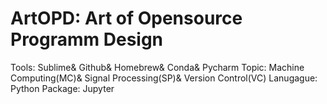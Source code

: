 # ArtOPD: Art of Opensource Programm Design
Tools: Sublime& Github& Homebrew& Conda& Pycharm
Topic: Machine Computing(MC)& Signal Processing(SP)& Version Control(VC)
Lanugague: Python 
Package: Jupyter
